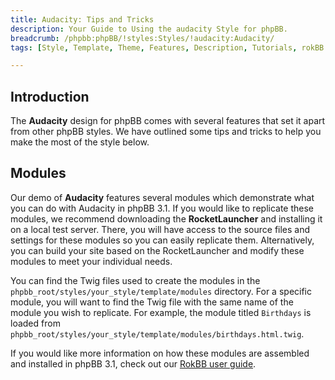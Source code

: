 ```yaml
---
title: Audacity: Tips and Tricks
description: Your Guide to Using the audacity Style for phpBB.
breadcrumb: /phpbb:phpBB/!styles:Styles/!audacity:Audacity/
tags: [Style, Template, Theme, Features, Description, Tutorials, rokBB 5]

---
```


Introduction
-----

The **Audacity** design for phpBB comes with several features that set it apart from other phpBB styles. We have outlined some tips and tricks to help you make the most of the style below.

Modules
-----

Our demo of **Audacity** features several modules which demonstrate what you can do with Audacity in phpBB 3.1. If you would like to replicate these modules, we recommend downloading the **RocketLauncher** and installing it on a local test server. There, you will have access to the source files and settings for these modules so you can easily replicate them. Alternatively, you can build your site based on the RocketLauncher and modify these modules to meet your individual needs.

You can find the Twig files used to create the modules in the `phpbb_root/styles/your_style/template/modules` directory. For a specific module, you will want to find the Twig file with the same name of the module you wish to replicate. For example, the module titled `Birthdays` is loaded from `phpbb_root/styles/your_style/template/modules/birthdays.html.twig`.

If you would like more information on how these modules are assembled and installed in phpBB 3.1, check out our [RokBB user guide](../../start/user_guide.md).
